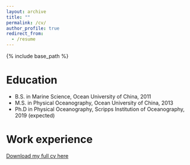 ```yaml
---
layout: archive
title: ""
permalink: /cv/
author_profile: true
redirect_from:
  - /resume
---
```


{% include base_path %}

Education
======
* B.S. in Marine Science, Ocean University of China, 2011
* M.S. in Physical Oceanography, Ocean University of China, 2013
* Ph.D in Physical Oceanography, Scripps Institution of Oceanography, 2019 (expected)

Work experience
======



[Download my full cv here](https://stsun.github.io/files/cv.pdf)
  
